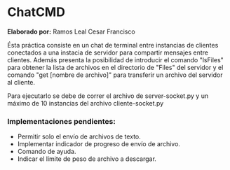 # ChatCMD

<b>Elaborado por:</b> Ramos Leal Cesar Francisco

Ésta práctica consiste en un chat de terminal entre instancias de clientes conectados a una instacia de servidor para compartir mensajes entre clientes. 
Además presenta la posibilidad de introducir el comando "lsFiles" para obtener la lista de archivos en el directorio de "Files" del servidor y el comando "get [nombre de archivo]" para transferir un archivo del servidor al cliente.

Para ejecutarlo se debe de correr el archivo de server-socket.py y un máximo de 10 instancias del archivo cliente-socket.py

### Implementaciones pendientes:
- Permitir solo el envío de archivos de texto.
- Implementar indicador de progreso de envío de archivo.
- Comando de ayuda.
- Indicar el límite de peso de archivo a descargar.

